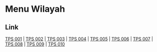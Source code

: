 # Menu Wilayah

## Link

[TPS 001](https://github.com/gigit-pemilu/pemilu-2024-94-papua-tengah/tree/main/pileg-dpr/hitung-suara/sub/94-papua-tengah/sub/01-nabire/sub/09-teluk-kimi/sub/2003-kimi/sub/001-tps)
 | 
[TPS 002](https://github.com/gigit-pemilu/pemilu-2024-94-papua-tengah/tree/main/pileg-dpr/hitung-suara/sub/94-papua-tengah/sub/01-nabire/sub/09-teluk-kimi/sub/2003-kimi/sub/002-tps)
 | 
[TPS 003](https://github.com/gigit-pemilu/pemilu-2024-94-papua-tengah/tree/main/pileg-dpr/hitung-suara/sub/94-papua-tengah/sub/01-nabire/sub/09-teluk-kimi/sub/2003-kimi/sub/003-tps)
 | 
[TPS 004](https://github.com/gigit-pemilu/pemilu-2024-94-papua-tengah/tree/main/pileg-dpr/hitung-suara/sub/94-papua-tengah/sub/01-nabire/sub/09-teluk-kimi/sub/2003-kimi/sub/004-tps)
 | 
[TPS 005](https://github.com/gigit-pemilu/pemilu-2024-94-papua-tengah/tree/main/pileg-dpr/hitung-suara/sub/94-papua-tengah/sub/01-nabire/sub/09-teluk-kimi/sub/2003-kimi/sub/005-tps)
 | 
[TPS 006](https://github.com/gigit-pemilu/pemilu-2024-94-papua-tengah/tree/main/pileg-dpr/hitung-suara/sub/94-papua-tengah/sub/01-nabire/sub/09-teluk-kimi/sub/2003-kimi/sub/006-tps)
 | 
[TPS 007](https://github.com/gigit-pemilu/pemilu-2024-94-papua-tengah/tree/main/pileg-dpr/hitung-suara/sub/94-papua-tengah/sub/01-nabire/sub/09-teluk-kimi/sub/2003-kimi/sub/007-tps)
 | 
[TPS 008](https://github.com/gigit-pemilu/pemilu-2024-94-papua-tengah/tree/main/pileg-dpr/hitung-suara/sub/94-papua-tengah/sub/01-nabire/sub/09-teluk-kimi/sub/2003-kimi/sub/008-tps)
 | 
[TPS 009](https://github.com/gigit-pemilu/pemilu-2024-94-papua-tengah/tree/main/pileg-dpr/hitung-suara/sub/94-papua-tengah/sub/01-nabire/sub/09-teluk-kimi/sub/2003-kimi/sub/009-tps)
 | 
[TPS 010](https://github.com/gigit-pemilu/pemilu-2024-94-papua-tengah/tree/main/pileg-dpr/hitung-suara/sub/94-papua-tengah/sub/01-nabire/sub/09-teluk-kimi/sub/2003-kimi/sub/010-tps)

